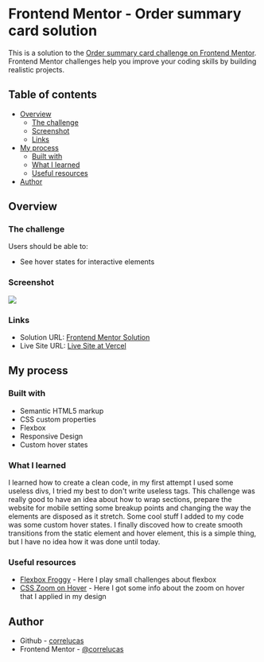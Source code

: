 # Frontend Mentor - Order summary card solution

This is a solution to the [Order summary card challenge on Frontend Mentor](https://www.frontendmentor.io/challenges/order-summary-component-QlPmajDUj). Frontend Mentor challenges help you improve your coding skills by building realistic projects. 

## Table of contents

- [Overview](#overview)
  - [The challenge](#the-challenge)
  - [Screenshot](#screenshot)
  - [Links](#links)
- [My process](#my-process)
  - [Built with](#built-with)
  - [What I learned](#what-i-learned)
  - [Useful resources](#useful-resources)
- [Author](#author)


## Overview

### The challenge

Users should be able to:

- See hover states for interactive elements

### Screenshot

![](./screenshot/screenshot-desktop.png)



### Links

- Solution URL: [Frontend Mentor Solution](https://www.frontendmentor.io/solutions/order-summary-component-pure-html-css-and-custom-hover-states-rJ9dQnY85)
- Live Site URL: [Live Site at Vercel](https://order-summary-component-n95kwj13c-correlucas.vercel.app//)
## My process

### Built with

- Semantic HTML5 markup
- CSS custom properties
- Flexbox
- Responsive Design
- Custom hover states


### What I learned

I learned how to create a clean code, in my first attempt I used some useless divs, I tried my best to don't write useless tags. This challenge was really good to have an idea about how to wrap sections, 
prepare the website for mobile setting some breakup points and changing the way the elements are disposed as it stretch. Some cool stuff I added to my code was some custom hover states. 
I finally discoved how to create smooth transitions from the static element and hover element, this is a simple thing, but I have no idea how it was done until today.

### Useful resources

- [Flexbox Froggy](https://flexboxfroggy.com/) - Here I play small challenges about flexbox
- [CSS Zoom on Hover](https://codepen.io/lucy_wheel/pen/VxYzKP) - Here I got some info about the zoom on hover that I applied in my design


## Author
- Github - [correlucas](https://github.com/correlucas/order-summary-component)
- Frontend Mentor - [@correlucas](https://www.frontendmentor.io/profile/correlucas)




